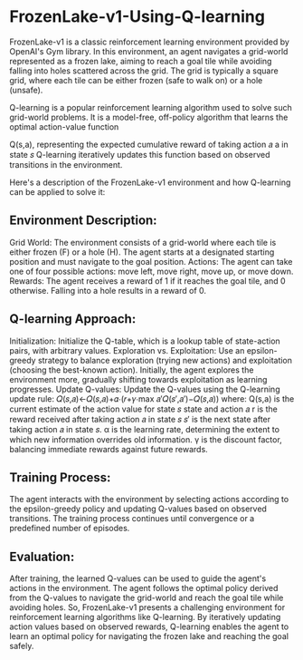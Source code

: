 # FrozenLake-v1-Using-Q-learning
FrozenLake-v1 is a classic reinforcement learning environment provided by OpenAI's Gym library. In this environment, an agent navigates a grid-world represented as a frozen lake, aiming to reach a goal tile while avoiding falling into holes scattered across the grid. The grid is typically a square grid, where each tile can be either frozen (safe to walk on) or a hole (unsafe).

Q-learning is a popular reinforcement learning algorithm used to solve such grid-world problems. It is a model-free, off-policy algorithm that learns the optimal action-value function 

Q(s,a), representing the expected cumulative reward of taking action 𝑎 a in state 𝑠 Q-learning iteratively updates this function based on observed transitions in the environment.

Here's a description of the FrozenLake-v1 environment and how Q-learning can be applied to solve it:

## Environment Description:
Grid World: The environment consists of a grid-world where each tile is either frozen (F) or a hole (H). The agent starts at a designated starting position and must navigate to the goal position.
Actions: The agent can take one of four possible actions: move left, move right, move up, or move down.
Rewards: The agent receives a reward of 1 if it reaches the goal tile, and 0 otherwise. Falling into a hole results in a reward of 0.

## Q-learning Approach:
Initialization: Initialize the Q-table, which is a lookup table of state-action pairs, with arbitrary values.
Exploration vs. Exploitation: Use an epsilon-greedy strategy to balance exploration (trying new actions) and exploitation (choosing the best-known action). Initially, the agent explores the environment more, gradually shifting towards exploitation as learning progresses.
Update Q-values: Update the Q-values using the Q-learning update rule:
𝑄(𝑠,𝑎)←𝑄(𝑠,𝑎)+𝛼⋅(𝑟+𝛾⋅max 𝑎′𝑄(𝑠′,𝑎′)−𝑄(𝑠,𝑎))
where:
Q(s,a) is the current estimate of the action value for state 
𝑠 state  and action 𝑎
r is the reward received after taking action 𝑎 in state 𝑠
𝑠′ is the next state after taking action 𝑎 in state 𝑠.
α is the learning rate, determining the extent to which new information overrides old information.
γ is the discount factor, balancing immediate rewards against future rewards.

## Training Process:
The agent interacts with the environment by selecting actions according to the epsilon-greedy policy and updating Q-values based on observed transitions.
The training process continues until convergence or a predefined number of episodes.

## Evaluation:
After training, the learned Q-values can be used to guide the agent's actions in the environment. The agent follows the optimal policy derived from the Q-values to navigate the grid-world and reach the goal tile while avoiding holes.
So, FrozenLake-v1 presents a challenging environment for reinforcement learning algorithms like Q-learning. By iteratively updating action values based on observed rewards, Q-learning enables the agent to learn an optimal policy for navigating the frozen lake and reaching the goal safely.
